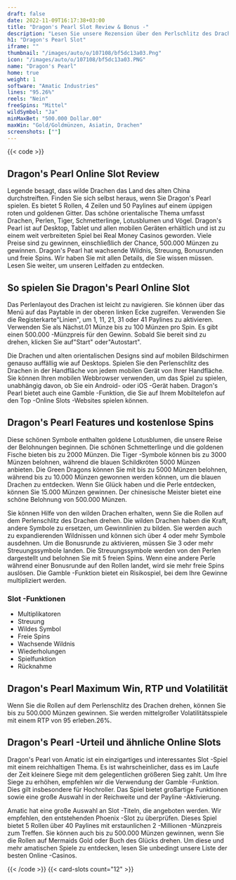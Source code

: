 ```yaml
---
draft: false
date: 2022-11-09T16:17:38+03:00
title: "Dragon's Pearl Slot Review & Bonus -"
description: "Lesen Sie unsere Rezension über den Perlschlitz des Drachen von Amatic & entdecken Sie, wie Sie 500.000 Münzen gewinnen können! Wir teilen die besten Tipps, RTP, Funktionen und alle Details, die Sie benötigen!"
h1: "Dragon's Pearl Slot"
iframe: ""
thumbnail: "/images/auto/o/107108/bf5dc13a03.Png"
icon: "/images/auto/o/107108/bf5dc13a03.PNG"
name: "Dragon's Pearl"
home: true
weight: 1
software: "Amatic Industries"
lines: "95.26%"
reels: "Nein"
freeSpins: "Mittel"
wildSymbol: "Ja"
minMaxBet: "500.000 Dollar.00"
maxWin: "Gold/Goldmünzen, Asiatin, Drachen"
screenshots: [""]
---
```


{{< code >}}<h2>Dragon's Pearl Online Slot Review</h2><p>Legende besagt, dass wilde Drachen das Land des alten China durchstreiften. Finden Sie sich selbst heraus, wenn Sie Dragon's Pearl spielen. Es bietet 5 Rollen, 4 Zeilen und 50 Paylines auf einem üppigen roten und goldenen Gitter. Das schöne orientalische Thema umfasst Drachen, Perlen, Tiger, Schmetterlinge, Lotusblumen und Vögel. Dragon's Pearl ist auf Desktop, Tablet und allen mobilen Geräten erhältlich und ist zu einem weit verbreiteten Spiel bei Real Money Casinos geworden. Viele Preise sind zu gewinnen, einschließlich der Chance, 500.000 Münzen zu gewinnen. Dragon's Pearl hat wachsende Wildnis, Streuung, Bonusrunden und freie Spins. Wir haben Sie mit allen Details, die Sie wissen müssen. Lesen Sie weiter, um unseren Leitfaden zu entdecken.</p><h2>So spielen Sie Dragon's Pearl Online Slot</h2><p>Das Perlenlayout des Drachen ist leicht zu navigieren. Sie können über das Menü auf das Paytable in der oberen linken Ecke zugreifen. Verwenden Sie die Registerkarte"Linien", um 1, 11, 21, 31 oder 41 Paylines zu aktivieren. Verwenden Sie als Nächst.01 Münze bis zu 100 Münzen pro Spin. Es gibt einen 500.000 -Münzpreis für den Gewinn. Sobald Sie bereit sind zu drehen, klicken Sie auf"Start" oder"Autostart".</p><p>Die Drachen und alten orientalischen Designs sind auf mobilen Bildschirmen genauso auffällig wie auf Desktops. Spielen Sie den Perlenschlitz des Drachen in der Handfläche von jedem mobilen Gerät von Ihrer Handfläche. Sie können Ihren mobilen Webbrowser verwenden, um das Spiel zu spielen, unabhängig davon, ob Sie ein Android- oder iOS -Gerät haben. Dragon's Pearl bietet auch eine Gamble -Funktion, die Sie auf Ihrem Mobiltelefon auf den Top -Online Slots -Websites spielen können.</p><h2>Dragon's Pearl Features und kostenlose Spins</h2><p>Diese schönen Symbole enthalten goldene Lotusblumen, die unsere Reise der Belohnungen beginnen. Die schönen Schmetterlinge und die goldenen Fische bieten bis zu 2000 Münzen. Die Tiger -Symbole können bis zu 3000 Münzen belohnen, während die blauen Schildkröten 5000 Münzen anbieten. Die Green Dragons können Sie mit bis zu 5000 Münzen belohnen, während bis zu 10.000 Münzen gewonnen werden können, um die blauen Drachen zu entdecken. Wenn Sie Glück haben und die Perle entdecken, können Sie 15.000 Münzen gewinnen. Der chinesische Meister bietet eine schöne Belohnung von 500.000 Münzen.</p><p>Sie können Hilfe von den wilden Drachen erhalten, wenn Sie die Rollen auf dem Perlenschlitz des Drachen drehen. Die wilden Drachen haben die Kraft, andere Symbole zu ersetzen, um Gewinnlinien zu bilden. Sie werden auch zu expandierenden Wildnissen und können sich über 4 oder mehr Symbole ausdehnen. Um die Bonusrunde zu aktivieren, müssen Sie 3 oder mehr Streuungssymbole landen. Die Streuungssymbole werden von den Perlen dargestellt und belohnen Sie mit 5 freien Spins. Wenn eine andere Perle während einer Bonusrunde auf den Rollen landet, wird sie mehr freie Spins auslösen. Die Gamble -Funktion bietet ein Risikospiel, bei dem Ihre Gewinne multipliziert werden.</p><h3>
Slot -Funktionen</h3><ul>
<li></span>
Multiplikatoren</li>
<li></span>
Streuung</li>
<li></span>
Wildes Symbol</li>
<li></span>
Freie Spins</li>
<li></span>
Wachsende Wildnis</li>
<li></span>
Wiederholungen</li>
<li></span>
Spielfunktion</li>
<li></span>
Rücknahme</li></ul><h2>Dragon's Pearl Maximum Win, RTP und Volatilität</h2><p>Wenn Sie die Rollen auf dem Perlenschlitz des Drachen drehen, können Sie bis zu 500.000 Münzen gewinnen. Sie werden mittelgroßer Volatilitätsspiele mit einem RTP von 95 erleben.26%.</p><h2>Dragon's Pearl -Urteil und ähnliche Online Slots</h2><p>Dragon's Pearl von Amatic ist ein einzigartiges und interessantes Slot -Spiel mit einem reichhaltigen Thema. Es ist wahrscheinlicher, dass es im Laufe der Zeit kleinere Siege mit dem gelegentlichen größeren Sieg zahlt. Um Ihre Siege zu erhöhen, empfehlen wir die Verwendung der Gamble -Funktion. Dies gilt insbesondere für Hochroller. Das Spiel bietet großartige Funktionen sowie eine große Auswahl in der Reichweite und der Payline -Aktivierung.</p><p>Amatic hat eine große Auswahl an Slot -Titeln, die angeboten werden. Wir empfehlen, den entstehenden Phoenix -Slot zu überprüfen. Dieses Spiel bietet 5 Rollen über 40 Paylines mit erstaunlichen 2 -Millionen -Münzpreis zum Treffen. Sie können auch bis zu 500.000 Münzen gewinnen, wenn Sie die Rollen auf Mermaids Gold oder Buch des Glücks drehen. Um diese und mehr amatischen Spiele zu entdecken, lesen Sie unbedingt unsere Liste der besten Online -Casinos.</p>{{< /code >}}
 {{< card-slots count="12" >}}